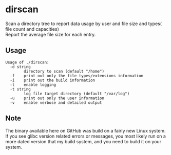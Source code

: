 # dirscan
Scan a directory tree to report data usage by user and file size and types( file count and capacities)   
Report the average file size for each entry.

## Usage
```
Usage of ./dirscan:
  -d string
        directory to scan (default "/home")
  -f    print out only the file types/extensions information
  -i    print out the build information
  -l    enable logging
  -t string
        log file target directory (default "/var/log")
  -u    print out only the user information
  -v    enable verbose and detailed output
```

## Note
The binary available here on GitHub was build on a fairly new Linux system.
If you see glibc version related errors or messages, you most likely run on a more dated version that my build system, and you need to build it on your system.
